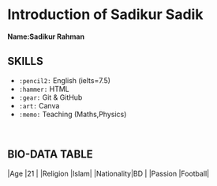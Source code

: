 # Introduction of Sadikur Sadik
**Name:Sadikur Rahman** <br>
 ## SKILLS 
 - `:pencil2:` English (ielts=7.5)
 - `:hammer:` HTML 
 - `:gear:` Git & GitHub
 - `:art:` Canva
 - `:memo:` Teaching (Maths,Physics)

<br>

## BIO-DATA TABLE


|Age        |21   |
|Religion   |Islam|
|Nationality|BD   |
|Passion    |Football|
 
